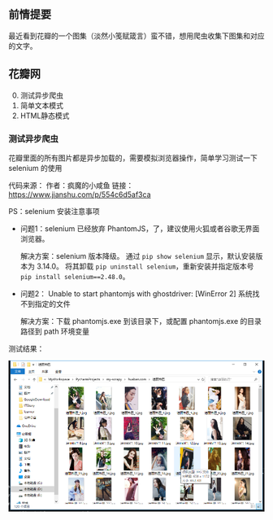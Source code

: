 
## 前情提要

最近看到花瓣的一个图集（淡然小笺赋箴言）蛮不错，想用爬虫收集下图集和对应的文字。

## 花瓣网

0. 测试异步爬虫
1. 简单文本模式
2. HTML静态模式


### 测试异步爬虫

花瓣里面的所有图片都是异步加载的，需要模拟浏览器操作，简单学习测试一下 selenium 的使用

代码来源：
作者：疯魔的小咸鱼
链接：https://www.jianshu.com/p/554c6d5af3ca

PS：selenium 安装注意事项

- 问题1：selenium 已经放弃 PhantomJS，了，建议使用火狐或者谷歌无界面浏览器。

    解决方案：selenium 版本降级。
    通过 `pip show selenium` 显示，默认安装版本为 3.14.0。 
    将其卸载 `pip uninstall selenium`，重新安装并指定版本号 `pip install selenium==2.48.0`。 

- 问题2： Unable to start phantomjs with ghostdriver: [WinError 2] 系统找不到指定的文件

    解决方案：下载 phantomjs.exe 到该目录下，或配置 phantomjs.exe 的目录路径到 path 环境变量

测试结果：

![所有小说图片截图](img/huaban-simple-1.png)